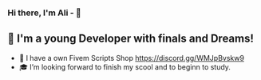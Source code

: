 ### Hi there, I'm Ali -  👋



## 📌 I'm a young Developer with finals and Dreams!

- 📌 I have a own Fivem Scripts Shop https://discord.gg/WMJpBvskw9
- 🎓  I’m looking forward to finish my scool and to beginn to study.







